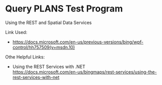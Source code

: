 # Query PLANS Test Program
Using the REST and Spatial Data Services  
  
Link Used:  
- https://docs.microsoft.com/en-us/previous-versions/bing/wpf-control/hh757509(v=msdn.10)  

Othe Helpful Links:  
- Using the REST Services with .NET  
https://docs.microsoft.com/en-us/bingmaps/rest-services/using-the-rest-services-with-net


